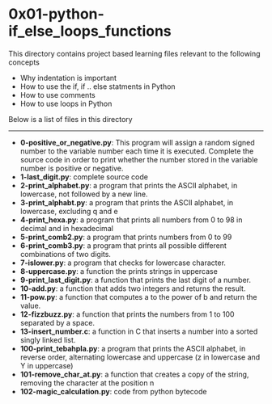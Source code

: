 # 0x01-python-if_else_loops_functions

This directory contains project based learning files relevant to the following concepts
- Why indentation is important
- How to use the if, if .. else statments in Python
- How to use comments
- How to use loops in Python

Below is a list of files in this directory

---

- **0-positive_or_negative.py**: This program will assign a random signed number to the variable number each time it is executed. Complete the source code in order to print whether the number stored in the variable number is positive or negative.
- **1-last_digit.py**: complete source code
- **2-print_alphabet.py**:  a program that prints the ASCII alphabet, in lowercase, not followed by a new line.
- **3-print_alphabt.py**: a program that prints the ASCII alphabet, in lowercase, excluding q and e
- **4-print_hexa.py**: a program that prints all numbers from 0 to 98 in decimal and in hexadecimal
- **5-print_comb2.py**: a program that prints numbers from 0 to 99
- **6-print_comb3.py**: a program that prints all possible different combinations of two digits.
- **7-islower.py**: a program that checks for lowercase character.
- **8-uppercase.py**: a function the prints strings in uppercase
- **9-print_last_digit.py**: a function that prints the last digit of a number.
- **10-add.py**: a function that adds two integers and returns the result.
- **11-pow.py**: a function that computes a to the power of b and return the value.
- **12-fizzbuzz.py**:  a function that prints the numbers from 1 to 100 separated by a space.
- **13-insert_number.c**: a function in C that inserts a number into a sorted singly linked list.
- **100-print_tebahpla.py**:  a program that prints the ASCII alphabet, in reverse order, alternating lowercase and uppercase (z in lowercase and Y in uppercase) 
- **101-remove_char_at.py**: a function that creates a copy of the string, removing the character at the position n
- **102-magic_calculation.py**: code from python bytecode
